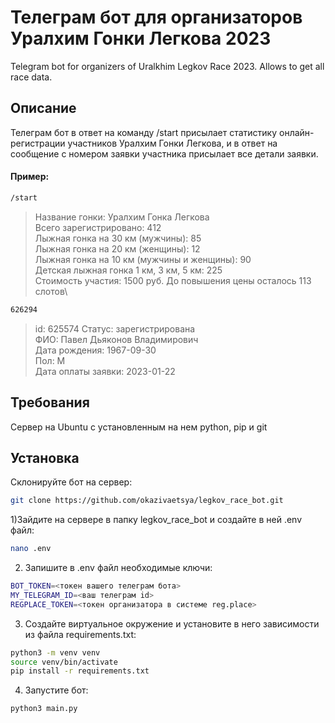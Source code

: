 # Телеграм бот для организаторов Уралхим Гонки Легкова 2023
Telegram bot for organizers of Uralkhim Legkov Race 2023. Allows to get all race data.

## Описание
Телеграм бот в ответ на команду /start присылает статистику онлайн-регистрации участников Уралхим Гонки Легкова, и в ответ на сообщение с номером заявки участника присылает все детали заявки.

#### Пример:
```bash
/start
```
> Название гонки: Уралхим Гонка Легкова\
> Всего зарегистрировано: 412\
> Лыжная гонка на 30 км (мужчины): 85\
> Лыжная гонка на 20 км (женщины): 12\
> Лыжная гонка на 10 км (мужчины и женщины): 90\
> Детская лыжная гонка 1 км, 3 км, 5 км: 225\
> Стоимость участия: 1500 руб. До повышения цены осталось 113 слотов\

```bash
626294
```
> id: 625574
> Статус: зарегистрирована\
> ФИО: Павел Дьяконов Владимирович\
> Дата рождения: 1967-09-30\
> Пол: М\
> Дата оплаты заявки: 2023-01-22

## Требования
Сервер на Ubuntu с установленным на нем python, pip и git

## Установка
Склонируйте бот на сервер:
```bash
git clone https://github.com/okazivaetsya/legkov_race_bot.git
```

1)Зайдите на сервере в папку legkov_race_bot и создайте в ней .env файл:
```bash
nano .env
```
2) Запишите в .env файл необходимые ключи:
```bash
BOT_TOKEN=<токен вашего телеграм бота>
MY_TELEGRAM_ID=<ваш телеграм id>
REGPLACE_TOKEN=<токен организатора в системе reg.place>
```

3) Создайте виртуальное окружение и установите в него зависимости из файла requirements.txt:
```bash
python3 -m venv venv
source venv/bin/activate
pip install -r requirements.txt
```

4) Запустите бот:
```bash
python3 main.py
```

